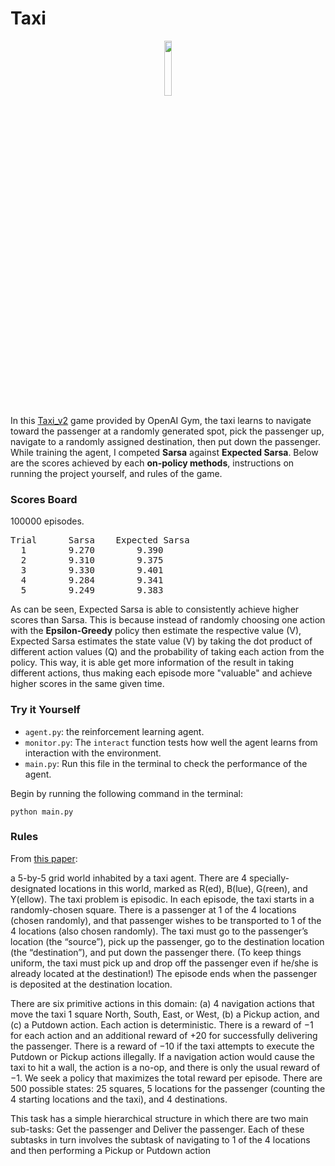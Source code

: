 # Taxi

<p align="center">
  <image src="output/taxi_visual.gif" height="15%" width="15%"></image>
</p>

In this [Taxi_v2](https://gym.openai.com/envs/Taxi-v2/) game provided by OpenAI Gym, the taxi learns to navigate toward the passenger at a randomly generated spot, pick the passenger up, navigate to a randomly assigned destination, then put down the passenger. While training the agent, I competed **Sarsa** against **Expected Sarsa**. Below are the scores achieved by each **on-policy methods**, instructions on running the project yourself, and rules of the game.

### Scores Board

100000 episodes.

<pre>
Trial      Sarsa    Expected Sarsa
  1        9.270        9.390
  2        9.310        9.375
  3        9.330        9.401
  4        9.284        9.341
  5        9.249        9.383
</pre>

As can be seen, Expected Sarsa is able to consistently achieve higher scores than Sarsa. This is because instead of randomly choosing one action with the **Epsilon-Greedy** policy then estimate the respective value (V), Expected Sarsa estimates the state value (V) by taking the dot product of different action values (Q) and the probability of taking each action from the policy. This way, it is able get more information of the result in taking different actions, thus making each episode more "valuable" and achieve higher scores in the same given time. 

### Try it Yourself

- `agent.py`: the reinforcement learning agent. 
- `monitor.py`: The `interact` function tests how well the agent learns from interaction with the environment.
- `main.py`: Run this file in the terminal to check the performance of the agent.

Begin by running the following command in the terminal:
```
python main.py
```

### Rules 

From [this paper](https://arxiv.org/pdf/cs/9905014.pdf):

a 5-by-5 grid world inhabited by a taxi agent. There are 4 specially-designated locations in this world, marked as R(ed), B(lue), G(reen), and Y(ellow). The taxi problem is episodic. In each episode, the taxi starts in a randomly-chosen square. There is a passenger at 1 of the 4 locations (chosen randomly), and that passenger wishes to be transported to 1 of the 4 locations (also chosen randomly). The taxi must go to the passenger’s location (the “source”), pick up the passenger, go to the destination location (the “destination”), and put down the passenger there. (To keep things uniform, the taxi must pick up and drop off the passenger even if he/she is already located at the destination!) The episode ends when the passenger is deposited at the destination location.

There are six primitive actions in this domain: (a) 4 navigation actions that move the taxi 1 square North, South, East, or West, (b) a Pickup action, and (c) a Putdown action. Each action is deterministic. There is a reward of −1 for each action and an additional reward of +20 for successfully delivering the passenger. There is a reward of −10 if the taxi attempts to execute the Putdown or Pickup actions illegally. If a navigation action would cause the taxi to hit a wall, the action is a no-op, and there is only the usual reward of −1. We seek a policy that maximizes the total reward per episode. There are 500 possible states: 25 squares, 5 locations for the passenger (counting the 4 starting locations and the taxi), and 4 destinations.

This task has a simple hierarchical structure in which there are two main sub-tasks: Get
the passenger and Deliver the passenger. Each of these subtasks in turn involves the subtask
of navigating to 1 of the 4 locations and then performing a Pickup or Putdown action